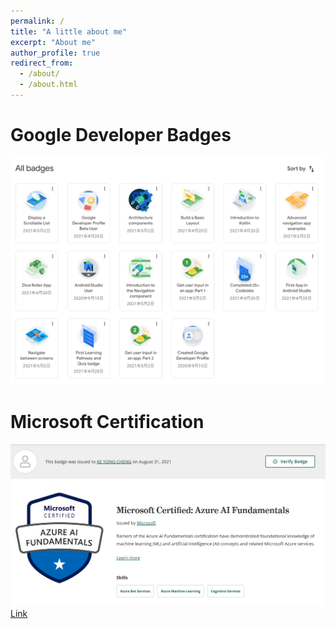 ```yaml
---
permalink: /
title: "A little about me"
excerpt: "About me"
author_profile: true
redirect_from: 
  - /about/
  - /about.html
---
```



Google Developer Badges
======
![Google Developer](../images/google_badge.png)

Microsoft Certification
======
![AI-900](../images/ai-900.png)
[Link](https://www.credly.com/badges/7cbc2eb1-b47b-43b1-937d-9493f898a4cd/linked_in)
